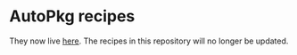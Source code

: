 AutoPkg recipes
==================

They now live [here](https://github.com/autopkg/jleggat-recipes).  The recipes in this repository will no longer be updated.